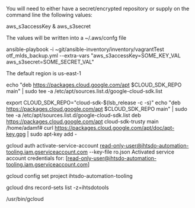 You will need to either have a secret/encrypted repository or supply on the command line the following values:

aws_s3accessKey & aws_s3secret

The values will be written into a ~/.aws/confg file 


ansible-playbook -i ~git/ansible-inventory/inventory/vagrantTest otf_mlds_backup.yml --extra-vars "aws_s3accessKey=SOME_KEY_VAL aws_s3secret=SOME_SECRET_VAL"

The default region is us-east-1


echo "deb https://packages.cloud.google.com/apt $CLOUD_SDK_REPO main" | sudo tee -a /etc/apt/sources.list.d/google-cloud-sdk.list


export CLOUD_SDK_REPO="cloud-sdk-$(lsb_release -c -s)"
echo "deb https://packages.cloud.google.com/apt $CLOUD_SDK_REPO main" | sudo tee -a /etc/apt/sources.list.d/google-cloud-sdk.list
deb https://packages.cloud.google.com/apt cloud-sdk-trusty main
/home/adamf# curl https://packages.cloud.google.com/apt/doc/apt-key.gpg | sudo apt-key add -


 gcloud auth activate-service-account read-only-user@ihtsdo-automation-tooling.iam.gserviceaccount.com --key-file ro.json
Activated service account credentials for: [read-only-user@ihtsdo-automation-tooling.iam.gserviceaccount.com]

gcloud config set project ihtsdo-automation-tooling

gcloud dns record-sets list -z=ihtsdotools

/usr/bin/gcloud
